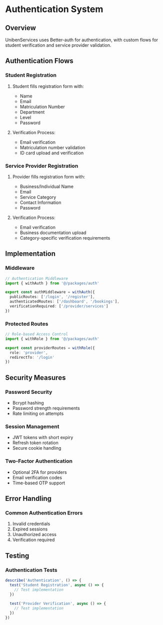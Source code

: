 # Authentication System

## Overview
UnibenServices uses Better-auth for authentication, with custom flows for student verification and service provider validation.

## Authentication Flows

### Student Registration
1. Student fills registration form with:
   - Name
   - Email
   - Matriculation Number
   - Department
   - Level
   - Password

2. Verification Process:
   - Email verification
   - Matriculation number validation
   - ID card upload and verification

### Service Provider Registration
1. Provider fills registration form with:
   - Business/Individual Name
   - Email
   - Service Category
   - Contact Information
   - Password

2. Verification Process:
   - Email verification
   - Business documentation upload
   - Category-specific verification requirements

## Implementation

### Middleware
```typescript
// Authentication Middleware
import { withAuth } from '@/packages/auth'

export const authMiddleware = withAuth({
  publicRoutes: ['/login', '/register'],
  authenticatedRoutes: ['/dashboard', '/bookings'],
  verificationRequired: ['/provider/services']
})
```

### Protected Routes
```typescript
// Role-based Access Control
import { withRole } from '@/packages/auth'

export const providerRoutes = withRole({
  role: 'provider',
  redirectTo: '/login'
})
```

## Security Measures

### Password Security
- Bcrypt hashing
- Password strength requirements
- Rate limiting on attempts

### Session Management
- JWT tokens with short expiry
- Refresh token rotation
- Secure cookie handling

### Two-Factor Authentication
- Optional 2FA for providers
- Email verification codes
- Time-based OTP support

## Error Handling

### Common Authentication Errors
1. Invalid credentials
2. Expired sessions
3. Unauthorized access
4. Verification required

## Testing

### Authentication Tests
```typescript
describe('Authentication', () => {
  test('Student Registration', async () => {
    // Test implementation
  })
  
  test('Provider Verification', async () => {
    // Test implementation
  })
})
```
